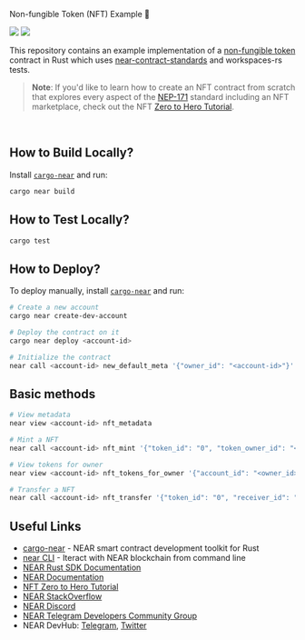 Non-fungible Token (NFT) Example 👋 

[![](https://img.shields.io/badge/⋈%20Examples-Basics-green)](https://docs.near.org/tutorials/welcome)
[![](https://img.shields.io/badge/Contract-Rust-red)](contract-rs)

This repository contains an example implementation of a [non-fungible token] contract in Rust which uses [near-contract-standards] and workspaces-rs tests.

  [non-fungible token]: https://nomicon.io/Standards/NonFungibleToken/README.html
  [near-contract-standards]: https://github.com/near/near-sdk-rs/tree/master/near-contract-standards
  [near-workspaces-rs]: https://github.com/near/near-workspaces-rs

>**Note**: If you'd like to learn how to create an NFT contract from scratch that explores every aspect of the [NEP-171](https://github.com/near/NEPs/blob/master/neps/nep-0171.md) standard including an NFT marketplace, check out the NFT [Zero to Hero Tutorial](https://docs.near.org/tutorials/nfts/introduction).

<br />

## How to Build Locally?

Install [`cargo-near`](https://github.com/near/cargo-near) and run:

```bash
cargo near build
```

## How to Test Locally?

```bash
cargo test
```

## How to Deploy?

To deploy manually, install [`cargo-near`](https://github.com/near/cargo-near) and run:

```bash
# Create a new account
cargo near create-dev-account

# Deploy the contract on it
cargo near deploy <account-id>

# Initialize the contract
near call <account-id> new_default_meta '{"owner_id": "<account-id>"}' --accountId <account-id>
```

## Basic methods
```bash
# View metadata
near view <account-id> nft_metadata

# Mint a NFT
near call <account-id> nft_mint '{"token_id": "0", "token_owner_id": "<account-id>", "token_metadata": { "title": "Olympus Mons", "description": "Tallest mountain in charted solar system", "media": "https://upload.wikimedia.org/wikipedia/commons/thumb/0/00/Olympus_Mons_alt.jpg/1024px-Olympus_Mons_alt.jpg", "copies": 1}}' --accountId <account-id> --deposit 0.1

# View tokens for owner
near view <account-id> nft_tokens_for_owner '{"account_id": "<owner_id>"}'

# Transfer a NFT
near call <account-id> nft_transfer '{"token_id": "0", "receiver_id": "<receiver-id>", "memo": "transfer ownership"}' --accountId <account-id> --depositYocto 1
```

## Useful Links

- [cargo-near](https://github.com/near/cargo-near) - NEAR smart contract development toolkit for Rust
- [near CLI](https://near.cli.rs) - Iteract with NEAR blockchain from command line
- [NEAR Rust SDK Documentation](https://docs.near.org/sdk/rust/introduction)
- [NEAR Documentation](https://docs.near.org)
- [NFT Zero to Hero Tutorial](https://docs.near.org/tutorials/nfts/introduction)
- [NEAR StackOverflow](https://stackoverflow.com/questions/tagged/nearprotocol)
- [NEAR Discord](https://near.chat)
- [NEAR Telegram Developers Community Group](https://t.me/neardev)
- NEAR DevHub: [Telegram](https://t.me/neardevhub), [Twitter](https://twitter.com/neardevhub)

